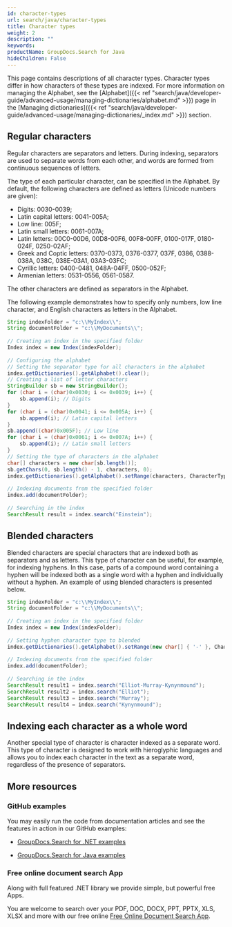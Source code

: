 ```yaml
---
id: character-types
url: search/java/character-types
title: Character types
weight: 2
description: ""
keywords: 
productName: GroupDocs.Search for Java
hideChildren: False
---
```

This page contains descriptions of all character types. Character types differ in how characters of these types are indexed. For more information on managing the Alphabet, see the [Alphabet]({{< ref "search/java/developer-guide/advanced-usage/managing-dictionaries/alphabet.md" >}}) page in the [Managing dictionaries]({{< ref "search/java/developer-guide/advanced-usage/managing-dictionaries/_index.md" >}}) section.

## Regular characters

Regular characters are separators and letters. During indexing, separators are used to separate words from each other, and words are formed from continuous sequences of letters.

The type of each particular character, can be specified in the Alphabet. By default, the following characters are defined as letters (Unicode numbers are given):

*   Digits: 0030-0039;
*   Latin capital letters: 0041-005A;
*   Low line: 005F;
*   Latin small letters: 0061-007A;
*   Latin letters: 00C0-00D6, 00D8-00F6, 00F8-00FF, 0100-017F, 0180-024F, 0250-02AF;
*   Greek and Coptic letters: 0370-0373, 0376-0377, 037F, 0386, 0388-038A, 038C, 038E-03A1, 03A3-03FC;
*   Cyrillic letters: 0400-0481, 048A-04FF, 0500-052F;
*   Armenian letters: 0531-0556, 0561-0587.

The other characters are defined as separators in the Alphabet.

The following example demonstrates how to specify only numbers, low line character, and English characters as letters in the Alphabet.



```java
String indexFolder = "c:\\MyIndex\\";
String documentFolder = "c:\\MyDocuments\\";
 
// Creating an index in the specified folder
Index index = new Index(indexFolder);
 
// Configuring the alphabet
// Setting the separator type for all characters in the alphabet
index.getDictionaries().getAlphabet().clear();
// Creating a list of letter characters
StringBuilder sb = new StringBuilder();
for (char i = (char)0x0030; i <= 0x0039; i++) {
    sb.append(i); // Digits
}
for (char i = (char)0x0041; i <= 0x005A; i++) {
    sb.append(i); // Latin capital letters
}
sb.append((char)0x005F); // Low line
for (char i = (char)0x0061; i <= 0x007A; i++) {
    sb.append(i); // Latin small letters
}
// Setting the type of characters in the alphabet
char[] characters = new char[sb.length()];
sb.getChars(0, sb.length() - 1, characters, 0);
index.getDictionaries().getAlphabet().setRange(characters, CharacterType.Letter);
 
// Indexing documents from the specified folder
index.add(documentFolder);
 
// Searching in the index
SearchResult result = index.search("Einstein");
```

## Blended characters

Blended characters are special characters that are indexed both as separators and as letters. This type of character can be useful, for example, for indexing hyphens. In this case, parts of a compound word containing a hyphen will be indexed both as a single word with a hyphen and individually without a hyphen. An example of using blended characters is presented below.



```java
String indexFolder = "c:\\MyIndex\\";
String documentFolder = "c:\\MyDocuments\\";
 
// Creating an index in the specified folder
Index index = new Index(indexFolder);
 
// Setting hyphen character type to blended
index.getDictionaries().getAlphabet().setRange(new char[] { '-' }, CharacterType.Blended);
 
// Indexing documents from the specified folder
index.add(documentFolder);
 
// Searching in the index
SearchResult result1 = index.search("Elliot-Murray-Kynynmound");
SearchResult result2 = index.search("Elliot");
SearchResult result3 = index.search("Murray");
SearchResult result4 = index.search("Kynynmound");
```

## Indexing each character as a whole word

Another special type of character is character indexed as a separate word. This type of character is designed to work with hieroglyphic languages and allows you to index each character in the text as a separate word, regardless of the presence of separators.

## More resources

### GitHub examples

You may easily run the code from documentation articles and see the features in action in our GitHub examples:

*   [GroupDocs.Search for .NET examples](https://github.com/groupdocs-search/GroupDocs.Search-for-.NET)
    
*   [GroupDocs.Search for Java examples](https://github.com/groupdocs-search/GroupDocs.Search-for-Java)
    

### Free online document search App

Along with full featured .NET library we provide simple, but powerful free Apps.

You are welcome to search over your PDF, DOC, DOCX, PPT, PPTX, XLS, XLSX and more with our free online [Free Online Document Search App](https://products.groupdocs.app/search).
